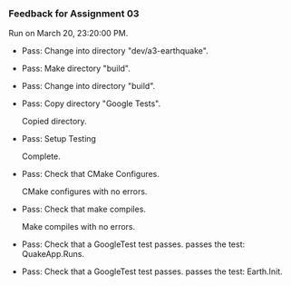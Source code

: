 ### Feedback for Assignment 03

Run on March 20, 23:20:00 PM.

+ Pass: Change into directory "dev/a3-earthquake".

+ Pass: Make directory "build".

+ Pass: Change into directory "build".

+ Pass: Copy directory "Google Tests".

    Copied directory.



+ Pass: Setup Testing

    Complete.



+ Pass: Check that CMake Configures.

    CMake configures with no errors.



+ Pass: Check that make compiles.

    Make compiles with no errors.



+ Pass: Check that a GoogleTest test passes.
    passes the test: QuakeApp.Runs.



+ Pass: Check that a GoogleTest test passes.
    passes the test: Earth.Init.




